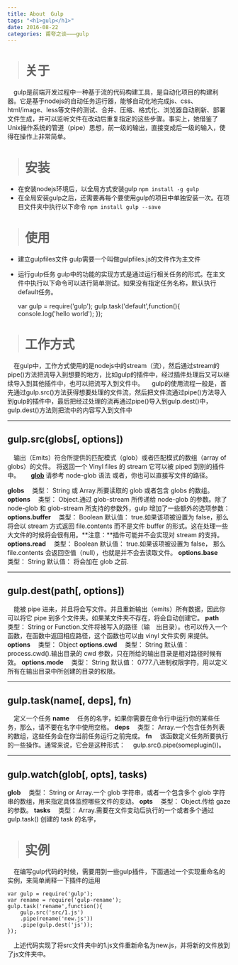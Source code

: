 ```yaml
---
title: About　Gulp
tags: "<h1>gulp</h1>"
date: 2016-08-22
categories: 甫夸之谈———gulp
---
```


> <h1>关于</h1>

　gulp是前端开发过程中一种基于流的代码构建工具，是自动化项目的构建利器。它是基于nodejs的自动任务运行器，能够自动化地完成js、css、html/image、less等文件的测试、合并、压缩、格式化、浏览器自动刷新、部署文件生成，并可以监听文件在改动后重复指定的这些步骤。事实上，她借鉴了Unix操作系统的管道（pipe）思想，前一级的输出，直接变成后一级的输入，使得在操作上非常简单。

> <h1>安装</h1>

* 在安装nodejs环境后，以全局方式安装gulp
    `npm install -g gulp`
* 在全局安装gulp之后，还需要再每个要使用gulp的项目中单独安装一次。在项目文件夹中执行以下命令
    `npm install gulp --save`
<!---more--->

> <h1>使用</h1>

* 建立gulpfiles文件
	gulp需要一个叫做gulpfiles.js的文件作为主文件
* 运行gulp任务
	gulp中的功能的实现方式是通过运行相关任务的形式。在主文件中执行以下命令可以进行简单测试。如果没有指定任务名称，默认执行default任务。


	var gulp  = require('gulp');
	gulp.task('default',function(){
		console.log('hello world');
	});

> <h1>工作方式</h1>


　在gulp中，工作方式使用的是nodejs中的stream（流），然后通过stream的pipe()方法把流导入到想要的地方，比如gulp的插件中，经过插件处理后又可以继续导入到其他插件中，也可以把流写入到文件中。
　gulp的使用流程一般是，首先通过gulp.src()方法获得想要处理的文件流，然后把文件流通过pipe()方法导入到gulp的插件中，最后把经过处理的流再通过pipe()导入到gulp.dest()中，gulp.dest()方法则把流中的内容写入到文件中	

---

<H2>gulp.src(globs[, options])</H2>

　输出（Emits）符合所提供的匹配模式（glob）或者匹配模式的数组（array of globs）的文件。 将返回一个 Vinyl files 的 stream 它可以被 piped 到别的插件中。　
　<b>[glob](https://github.com/isaacs/node-glob) </b>请参考 node-glob 语法 或者，你也可以直接写文件的路径。


<b>globs</b>
　类型： String 或 Array.所要读取的 glob 或者包含 globs 的数组。
<b>options</b>
　类型： Object.通过 glob-stream 所传递给 node-glob 的参数。除了 node-glob 和 glob-stream 所支持的参数外，gulp 增加了一些额外的选项参数：
<b>options.buffer</b>
　类型： Boolean 默认值： true.如果该项被设置为 false，那么将会以 stream 方式返回 file.contents 而不是文件 buffer 的形式。这在处理一些大文件的时候将会很有用。**注意：**插件可能并不会实现对 stream 的支持。
<b>options.read</b>
　类型： Boolean 默认值： true.如果该项被设置为 false， 那么 file.contents 会返回空值（null），也就是并不会去读取文件。
<b>options.base</b>
　类型： String 默认值： 将会加在 glob 之前.

---

<h2>gulp.dest(path[, options])</h2>

　能被 pipe 进来，并且将会写文件。并且重新输出（emits）所有数据，因此你可以将它 pipe 到多个文件夹。如果某文件夹不存在，将会自动创建它。
<b>path</b>
　类型： String or Function.文件将被写入的路径（输　出目录）。也可以传入一个函数，在函数中返回相应路径，这个函数也可以由 vinyl 文件实例 来提供。
<b>options</b>
　类型： Object
<b>options.cwd</b>
　类型： String 默认值： process.cwd().输出目录的 cwd 参数，只在所给的输出目录是相对路径时候有效。
<b>options.mode</b>
　类型： String 默认值： 0777.八进制权限字符，用以定义所有在输出目录中所创建的目录的权限。

---

<h2>gulp.task(name[, deps], fn)</h2>

　定义一个任务
<b>name</b>
　任务的名字，如果你需要在命令行中运行你的某些任务，那么，请不要在名字中使用空格。
<b>deps</b>
　类型： Array.一个包含任务列表的数组，这些任务会在你当前任务运行之前完成。
<b>fn</b>
　该函数定义任务所要执行的一些操作。通常来说，它会是这种形式：
　gulp.src().pipe(someplugin())。

---

<h2>gulp.watch(glob[, opts], tasks)</h2>

<b>glob</b>
　类型： String or Array.一个 glob 字符串，或者一个包含多个 glob 字符串的数组，用来指定具体监控哪些文件的变动。
<b>opts</b>
　类型： Object.传给 gaze 的参数。
<b>tasks</b>
　类型： Array.需要在文件变动后执行的一个或者多个通过 gulp.task() 创建的 task 的名字，

> <h1>实例</h1>

　在编写gulp代码的时候，需要用到一些gulp插件，下面通过一个实现重命名的实例，来简单阐释一下插件的运用

	var gulp = require('gulp');
	var rename = require('gulp-rename');
	gulp.task('rename',function(){
		gulp.src('src/1.js')
		.pipe(rename('new.js'))
		.pipe(gulp.dest('js'));
	});
　上述代码实现了将src文件夹中的1.js文件重新命名为new.js，并将新的文件放到了js文件夹中。